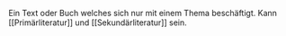 Ein Text oder Buch welches sich nur mit einem Thema beschäftigt.
Kann [[Primärliteratur]] und [[Sekundärliteratur]] sein.